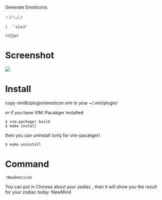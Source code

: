 
Generate Emoticons.

    ヽ|･ิ･ิ◡|ノ

    |　´`o|o彡ﾟ 

    (∩ﾟﾟω)  

Screenshot
==========

![](http://cloud.github.com/downloads/c9s/emoticon.vim/Screen_shot_2009-11-17_at_9.07.43_PM.png)

Install
=======
copy vimlib/plugin/emoticon.vim to your ~/.vim/plugin/

or if you have VIM::Pacakger installed:

    $ vim-packager build
    $ make install

then you can uninstall (only for vim-pacakger)

    $ make uninstall

Command
=======

    :NewEmoticon

You can put <args> in Chinese about your zodiac , then it will show you the result for your zodiac today
		:NewMind <args>

